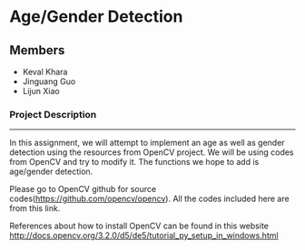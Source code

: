 # Age/Gender Detection

## Members

* Keval Khara  
* Jinguang Guo  
* Lijun Xiao  

### Project Description
----------------------------------------------------------------------------------------------------------------------------

In this assignment, we will attempt to implement an age as well as gender detection using the resources from OpenCV project. We will be using codes from OpenCV and try to modify it. The functions we hope to add is age/gender detection.

Please go to OpenCV github for source codes(https://github.com/opencv/opencv). All the codes included here are from this link. 

References about how to install OpenCV can be found in this website http://docs.opencv.org/3.2.0/d5/de5/tutorial_py_setup_in_windows.html

